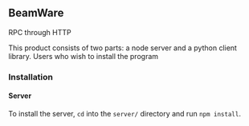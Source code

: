 ## BeamWare
RPC through HTTP

This product consists of two parts: a node server and a python client library.  Users who wish to install the program

### Installation

#### Server
To install the server, `cd` into the `server/` directory and run `npm install`.
